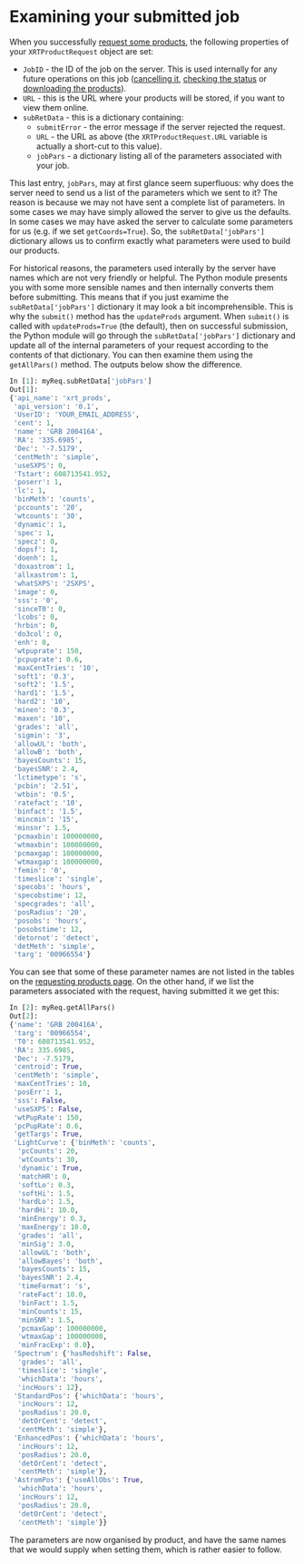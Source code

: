 # Examining your submitted job

When you successfully [request some products](RequestJob.md), the following properties of your `XRTProductRequest` object are set:

* `JobID` - the ID of the job on the server. This is used internally for any future operations on this job ([cancelling it](CancelJob.md), [checking the status](JobStatus.md) or [downloading the products](RetrieveProducts.md)).
* `URL` - this is the URL where your products will be stored, if you want to view them online.
* `subRetData` - this is a dictionary containing:
  * `submitError` - the error message if the server rejected the request.
  * `URL` - the URL as above (the `XRTProductRequest.URL` variable is actually a short-cut to this value).
  * `jobPars` - a dictionary listing all of the parameters associated with your job.


This last entry, `jobPars`, may at first glance seem superfluous: why does the server need to send us a list of the parameters which we sent to it? The reason is because we may not have sent a complete list of parameters. In some cases we may have simply allowed the server to give us the defaults. In some cases we may have asked the server to calculate some parameters for us (e.g. if we set `getCoords=True`). So, the `subRetData['jobPars']` dictionary allows us to confirm exactly what parameters were used to build our products.

For historical reasons, the parameters used interally by the server have names which are not very friendly or helpful. The Python module presents you with some more sensible names and then internally converts them before submitting. This means that if you just examime the  `subRetData['jobPars']` dictionary it may look a bit incomprehensible. This is why the `submit()` method has the  `updateProds` argument.  When `submit()` is called with `updateProds=True` (the default), then
on successful submission, the Python module will go through the `subRetData['jobPars']` dictionary and update all of the internal parameters of your request according to the contents of that dictionary. You can then examine them using the `getAllPars()` method. The outputs below show the difference.


```python
In [1]: myReq.subRetData['jobPars']
Out[1]:
{'api_name': 'xrt_prods',
 'api_version': '0.1',
 'UserID': 'YOUR_EMAIL_ADDRESS',
 'cent': 1,
 'name': 'GRB 200416A',
 'RA': '335.6985',
 'Dec': '-7.5179',
 'centMeth': 'simple',
 'useSXPS': 0,
 'Tstart': 608713541.952,
 'poserr': 1,
 'lc': 1,
 'binMeth': 'counts',
 'pccounts': '20',
 'wtcounts': '30',
 'dynamic': 1,
 'spec': 1,
 'specz': 0,
 'dopsf': 1,
 'doenh': 1,
 'doxastrom': 1,
 'allxastrom': 1,
 'whatSXPS': '2SXPS',
 'image': 0,
 'sss': '0',
 'sinceT0': 0,
 'lcobs': 0,
 'hrbin': 0,
 'do3col': 0,
 'enh': 0,
 'wtpuprate': 150,
 'pcpuprate': 0.6,
 'maxCentTries': '10',
 'soft1': '0.3',
 'soft2': '1.5',
 'hard1': '1.5',
 'hard2': '10',
 'minen': '0.3',
 'maxen': '10',
 'grades': 'all',
 'sigmin': '3',
 'allowUL': 'both',
 'allowB': 'both',
 'bayesCounts': 15,
 'bayesSNR': 2.4,
 'lctimetype': 's',
 'pcbin': '2.51',
 'wtbin': '0.5',
 'ratefact': '10',
 'binfact': '1.5',
 'mincmin': '15',
 'minsnr': 1.5,
 'pcmaxbin': 100000000,
 'wtmaxbin': 100000000,
 'pcmaxgap': 100000000,
 'wtmaxgap': 100000000,
 'femin': '0',
 'timeslice': 'single',
 'specobs': 'hours',
 'specobstime': 12,
 'specgrades': 'all',
 'posRadius': '20',
 'posobs': 'hours',
 'posobstime': 12,
 'detornot': 'detect',
 'detMeth': 'simple',
 'targ': '00966554'}
```

You can see that some of these parameter names are not listed in the tables on the [requesting products page](RequestJob.md). On the other hand, if we list the parameters associated with the request, having submitted it we get this:


```python
In [2]: myReq.getAllPars()
Out[2]:
{'name': 'GRB 200416A',
 'targ': '00966554',
 'T0': 608713541.952,
 'RA': 335.6985,
 'Dec': -7.5179,
 'centroid': True,
 'centMeth': 'simple',
 'maxCentTries': 10,
 'posErr': 1,
 'sss': False,
 'useSXPS': False,
 'wtPupRate': 150,
 'pcPupRate': 0.6,
 'getTargs': True,
 'LightCurve': {'binMeth': 'counts',
  'pcCounts': 20,
  'wtCounts': 30,
  'dynamic': True,
  'matchHR': 0,
  'softLo': 0.3,
  'softHi': 1.5,
  'hardLo': 1.5,
  'hardHi': 10.0,
  'minEnergy': 0.3,
  'maxEnergy': 10.0,
  'grades': 'all',
  'minSig': 3.0,
  'allowUL': 'both',
  'allowBayes': 'both',
  'bayesCounts': 15,
  'bayesSNR': 2.4,
  'timeFormat': 's',
  'rateFact': 10.0,
  'binFact': 1.5,
  'minCounts': 15,
  'minSNR': 1.5,
  'pcmaxGap': 100000000,
  'wtmaxGap': 100000000,
  'minFracExp': 0.0},
 'Spectrum': {'hasRedshift': False,
  'grades': 'all',
  'timeslice': 'single',
  'whichData': 'hours',
  'incHours': 12},
 'StandardPos': {'whichData': 'hours',
  'incHours': 12,
  'posRadius': 20.0,
  'detOrCent': 'detect',
  'centMeth': 'simple'},
 'EnhancedPos': {'whichData': 'hours',
  'incHours': 12,
  'posRadius': 20.0,
  'detOrCent': 'detect',
  'centMeth': 'simple'},
 'AstromPos': {'useAllObs': True,
  'whichData': 'hours',
  'incHours': 12,
  'posRadius': 20.0,
  'detOrCent': 'detect',
  'centMeth': 'simple'}}
```

The parameters are now organised by product, and have the same names that we would supply
when setting them, which is rather easier to follow.
